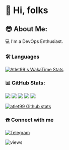 # 👋 Hi, folks

## 😎 About Me:
💻 I'm a DevOps Enthusiast.

### 🛠 Languages
[![Atlet99's WakaTime Stats](https://github-readme-stats.vercel.app/api/top-langs/?username=atlet99&layout=compact&hide_border=true)](https://github.com/atlet99?tab=repositories)</br>

### 📊 GitHub Stats:
![](https://github-profile-summary-cards.vercel.app/api/cards/profile-details?username=atlet99&theme=material_palenight)
![](https://github-profile-summary-cards.vercel.app/api/cards/most-commit-language?username=atlet99&theme=material_palenight)
![](https://github-profile-summary-cards.vercel.app/api/cards/repos-per-language?username=atlet99&theme=material_palenight)
![](https://github-profile-summary-cards.vercel.app/api/cards/stats?username=atlet99&theme=material_palenight)
![](https://github-profile-summary-cards.vercel.app/api/cards/productive-time?username=atlet99&theme=material_palenight&utcOffset=5)

[![atlet99 Github stats](https://github-readme-stats.vercel.app/api?username=atlet99&theme=material-palenight&count_private=true&show_icons=true&hide=contribs,issues&hide_border=true)](https://github.com/atlet99?tab=repositories)

### ☎️ Connect with me

[![Telegram](https://img.shields.io/badge/-Telegram-0088cc?style=for-the-badge&logo=telegram&logoColor=white)](https://t.me/iuhman)

<img alt="views" src="https://komarev.com/ghpvc/?username=atlet99&color=blueviolet&style=plastic&label=views" />
